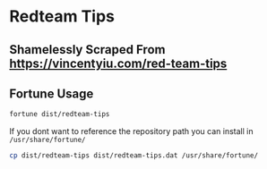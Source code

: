 # Redteam Tips
## Shamelessly Scraped From https://vincentyiu.com/red-team-tips

## Fortune Usage

```bash
fortune dist/redteam-tips
```

If you dont want to reference the repository path you can install in `/usr/share/fortune/`

```bash
cp dist/redteam-tips dist/redteam-tips.dat /usr/share/fortune/
```
